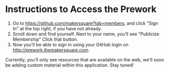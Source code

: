 Instructions to Access the Prework
===========


1. Go to https://github.com/makersquare?tab=members, and click "Sign In" at the top right, if you have not already.
2. Scroll down and find yourself. Next to your name, you'll see "Publicize Membership" Click that button.
3. Now you'll be able to sign in using your GitHub login on http://prework.themakersquare.com.

Currently, you'll only see resources that are available on the web, we'll soon be adding custom material within this application. Stay tuned!
